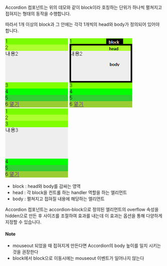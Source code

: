 Accordion 컴포넌트는 위의 데모와 같이 block이라 호칭하는 단위가 하나씩 펼쳐지고 접혀지는 형태의 동작을 수행합니다.

따라서 1개 이상의 block과 그 안에는 각각 1개씩의 head와 body가 정의되어 있어야 합니다.

![](accordion_02.png "")
![](accordion_03.png "")
![](accordion_04.png "")

* block : head와 body를 감싸는 영역
* head : 각 block을 컨트롤 하는 handler 역할을 하는 엘리먼트
* body : 펼쳐지고 접혀질 내용에 해당하는 엘리먼트

Accordion 컴포넌트는 accordion-block으로 정의된 엘리먼트의 overflow 속성을 hidden으로 만든 후 사이즈를 조절하여 효과를 내는데 이 효과는 옵션을 통해 다양하게 지정할 수 있습니다.

#### Note

* mouseout 되었을 때 접혀지게 만든다면 Accordion의 body 높이를 일치 시키는 것을 권장한다
* block에서 block으로 이동시에는 mouseout 이벤트가 일어나지 않는다
